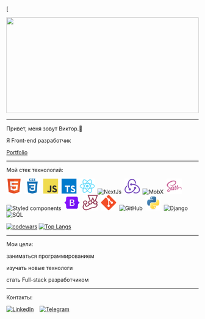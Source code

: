 [<div align="center">
  <img src="https://media.giphy.com/media/dWesBcTLavkZuG35MI/giphy.gif" width="100%" height="250" object-fit='cover' />
</div>

---

Привет, меня зовут Виктор.👋    

Я Front-end разработчик  

<a href='http://viktorchizh.github.io/portfolio/'> Portfolio </a>

---

Мой стек технологий:

<div>
  <img src="https://github.com/devicons/devicon/blob/master/icons/html5/html5-original.svg" title="HTML5" alt="HTML5" width="40" height="40"/>&nbsp;
  <img src="https://github.com/devicons/devicon/blob/master/icons/css3/css3-plain-wordmark.svg"  title="CSS3" alt="CSS3" width="40" height="40"/>&nbsp;
  <img src="https://github.com/devicons/devicon/blob/master/icons/javascript/javascript-original.svg" title="JavaScript" alt="JavaScript" width="40" height="40"/>&nbsp;
  <img src="https://github.com/devicons/devicon/blob/master/icons/typescript/typescript-plain.svg" title="TypeScript" alt="TypeScript" width="40" height="40"/>&nbsp;
  <img src="https://github.com/devicons/devicon/blob/master/icons/react/react-original.svg" title="React" alt="React" width="40" height="40"/>&nbsp;
  <img src="https://img.icons8.com/?size=64&id=AU6Wc7r56Fxz&format=png&color=1A6DFF,C822FF" title="NextJs" alt="NextJs" width="40" height="40"/>&nbsp;
  <img src="https://github.com/devicons/devicon/blob/master/icons/redux/redux-original.svg" title="Redux" alt="Redux " width="40" height="40"/>&nbsp;
  <img src="https://mobx.js.org/img/mobx.png" title="MobX" alt="MobX" width="40" height="40"/>&nbsp;
  <img src="https://github.com/devicons/devicon/blob/master/icons/sass/sass-original.svg" title="SASS" alt="SASS" width="40" height="40"/>&nbsp;
  <img src="https://avatars.githubusercontent.com/u/20658825?s=48&v=4" title="Styled components" alt="Styled components" width="40" height="40"/>&nbsp;
  <img src="https://github.com/devicons/devicon/blob/master/icons/bootstrap/bootstrap-original.svg" title="Bootstrap" alt="Bootstrap" width="40" height="40"/>&nbsp;
  <img src="https://github.com/devicons/devicon/blob/master/icons/jest/jest-plain.svg" title="Jest" alt="Jest" width="40" height="40"/>&nbsp;
  <img src="https://github.com/devicons/devicon/blob/master/icons/git/git-original.svg" title="Git" alt="Git" width="40" height="40"/>&nbsp;
  <img src="https://upload.wikimedia.org/wikipedia/commons/thumb/c/c2/GitHub_Invertocat_Logo.svg/300px-GitHub_Invertocat_Logo.svg.png" title="GitHub" alt="GitHub" width="40" height="40"/>&nbsp;
  <img src="https://github.com/devicons/devicon/blob/master/icons/python/python-original.svg" title="Python" alt="Python" width="40" height="40"/>&nbsp;
  <img src="https://avatars.githubusercontent.com/u/27804?s=48&v=4" title="Django" alt="Django" width="40" height="40"/>&nbsp;
  <img src="https://upload.wikimedia.org/wikipedia/commons/6/6f/Sql_database_shortcut_icon.png" title="SQL" alt="SQL" width="40" height="40"/>&nbsp;
<!--   <img src="https://upload.wikimedia.org/wikipedia/commons/thumb/9/9a/Visual_Studio_Code_1.35_icon.svg/120px-Visual_Studio_Code_1.35_icon.svg.png" title="VScode" alt="VScode" width="40" height="40"/>&nbsp; -->
<!--   <img src="https://upload.wikimedia.org/wikipedia/commons/thumb/c/c0/WebStorm_Icon.svg/120px-WebStorm_Icon.svg.png" title="VScode" alt="VScode" width="40" height="40"/>&nbsp; -->
</div>

[![codewars](https://www.codewars.com/users/ViktorChizh/badges/large)](https://www.codewars.com/users/ViktorChizh)    [![Top Langs](https://github-readme-stats.vercel.app/api/top-langs/?username=anuraghazra&layout=compact)](https://github.com/anuraghazra/github-readme-stats)

---

<div>
  <div>
    Мои цели: 

  заниматься программированием 
  
  изучать новые технологи 
  
  стать Full-stack разработчиком  
  </div>
    
  

</div>

---

Контакты:
<div>
<a href="https://www.linkedin.com/in/ViktorChizh/"><img width="125" src="https://img.shields.io/badge/LinkedIn-blue?style=for-the-badge&logo=linkedin&logoColor=white" alt="LinkedIn"/></a>&nbsp;&nbsp;&nbsp;
<a href="https://t.me/ViktorChizh"><img width="125" src="https://img.shields.io/badge/Telegram-blue?style=for-the-badge&logo=telegram&logoColor=white" alt="Telegram"/></a>
</div>

